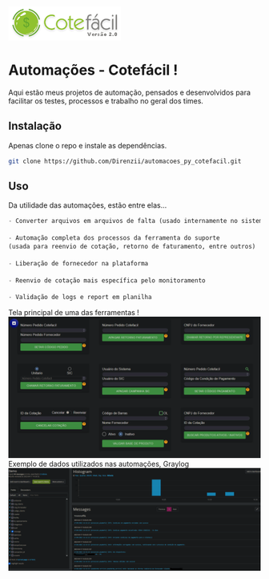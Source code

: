 ![Cotefacil](img/logo_cote.png)

# Automações - Cotefácil !

Aqui estão meus projetos de automação, pensados e desenvolvidos para facilitar os testes, processos e trabalho no geral dos times.

## Instalação

Apenas clone o repo e instale as dependências.

```bash
git clone https://github.com/Direnzii/automacoes_py_cotefacil.git
```

## Uso

Da utilidade das automações, estão entre elas...

```python
- Converter arquivos em arquivos de falta (usado internamente no sistema)

- Automação completa dos processos da ferramenta do suporte
(usada para reenvio de cotação, retorno de faturamento, entre outros)

- Liberação de fornecedor na plataforma

- Reenvio de cotação mais específica pelo monitoramento

- Validação de logs e report em planilha
```

Tela principal de uma das ferramentas !
![Ferramenta do suporte](img/tela_principal_ferramenta_suporte.png)
Exemplo de dados utilizados nas automações, Graylog
![Demonstração de uma das fontes de dados, Graylog](img/demo_tela_graylog.png)
